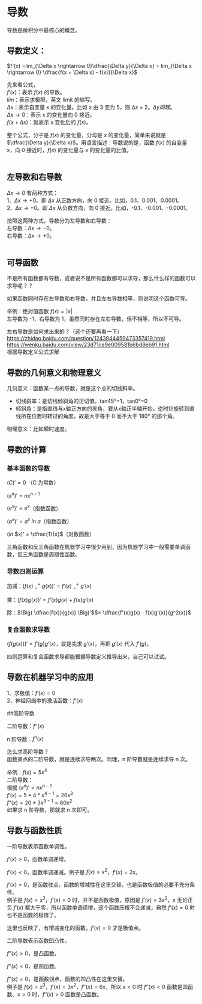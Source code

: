 # 导数  
导数是微积分中最核心的概念。  

## 导数定义：  
$f'(x) =lim_{\Delta x \rightarrow 0}\dfrac{\Delta y}{\Delta x} = lim_{\Delta x \rightarrow 0} \dfrac{f(x + \Delta x) - f(x)}{\Delta x}$  

先来看公式，    
$f'(x)$：表示 $f(x)$ 的导数。    
$lim$：表示求极限，英文 limit 的缩写。    
$\Delta x$：表示自变量 x 的变化量。比如 x 由 3 变为 5，则 $\Delta x$ = 2。$\Delta y 同理。$    
$\Delta x \rightarrow 0$：表示 x 的变化量向 0 接近。   
$f(x + \Delta x)$：就表示 x 变化后的 $f(x)$。   

整个公式，分子是 $f(x)$ 的变化量，分母是 x 的变化量，简单来说就是 $\dfrac{\Delta y}{\Delta x}$。用语言描述：导数说的是，函数 $f(x)$ 的自变量 x，向 0 接近时，$f(x)$ 的变化量与 x 的变化量的比值。     
<br>

## 左导数和右导数
$\Delta x \rightarrow 0$ 有两种方式：   
1、$\Delta x \rightarrow +0$。即 $\Delta x$ 从正数方向，向 0 接近。比如，0.1、0.001、0.0001。      
2、$\Delta x \rightarrow -0$。即 $\Delta x$ 从负数方向，向 0 接近。比如，-0.1、-0.001、-0.0001。   

按照这两种方式，导数分为左导数和右导数：   
左导数：$\Delta x \rightarrow -0$。   
右导数：$\Delta x \rightarrow +0$。   
<br>

## 可导函数
不是所有函数都有导数，或者说不是所有函数都可以求导，那么什么样的函数可以求导呢？？

如果函数同时存在左导数和右导数，并且左右导数相等，则说明这个函数可导。   

举例：绝对值函数 $f(x) = |x|$   
左导数为 -1，右导数为 1，虽然同时存在左右导数，但不相等，所以不可导。  

左右导数是如何求出来的？（这个还要再看一下）   
https://zhidao.baidu.com/question/1243844459473357419.html   
https://wenku.baidu.com/view/23d71ce9e009581b6bd9eb91.html   
根据导数定义公式求解
<br>

## 导数的几何意义和物理意义   
几何意义：函数某一点的导数，就是这个点的切线斜率。   
- 切线斜率：是切线倾斜角的正切值。tan45°=1，tan0°=0   
- 倾斜角：是指直线与x轴正方向的夹角，要从x轴正半轴开始，逆时针旋转到直线所在位置时转过的角度，故是大于等于 0 而不大于 180° 的那个角。     

物理意义：比如瞬时速度。
<br>

## 导数的计算   

### 基本函数的导数   
$(C)' = 0$ （C 为常数） 

$(x^n)' = nx^{n-1}$   

$(e^x)' = e^x$（指数函数）   

$(a^x)' = a^x$&nbsp;$ln$&nbsp;$a$（指数函数）   

$(ln$&nbsp;$x)' = \dfrac{1}{x}$（对数函数）   

三角函数和反三角函数在机器学习中很少用到，因为机器学习中一般需要单调函数，但三角函数是周期性函数。   

### 导数四则运算   
加减：$(f(x)$&nbsp;$_-^+$&nbsp;$g(x))' = f'(x)$&nbsp;$_-^+$&nbsp;$g'(x)$ 

乘：$(f(x)g(x))' = f'(x)g(x) + f(x)g'(x)$   

除：$\Big( \dfrac{f(x)}{g(x)} \Big)'$$= \dfrac{f'(x)g(x) - f(x)g'(x)}{g^2(x)}$

### 复合函数求导数
$(f(g(x)))' = f'(g)g'(x)$，就是先求 $g'(x)$，再把 $g'(x)$ 代入 $f'(g)$。

四则运算和复合函数求导都能根据导数定义推导出来，自己可以试试。

## 导数在机器学习中的应用
1、求极值：$f'(x) = 0$   
2、神经网络中的激活函数：$f'(x)$
<br>

##高阶导数

二阶导数：$f''(x)$   

n 阶导数：$f^n(x)$   

怎么求高阶导数？   
函数某点的二阶导数，就是连续求导两次。同理，n 阶导数就是连续求导 n 次。

举例：$f(x) = 5x^4$   
二阶导数：    
根据 $(x^n)' = nx^{n-1}$   
$f'(x) = 5*4*x^{4 -1} = 20x^3$    
$f''(x) = 20*3x^{3-1} = 60x^2$   
如果求 n 阶导数，那就求 n 次即可。
<br>

## 导数与函数性质
一阶导数表示函数单调性。 

$f'(x) > 0$，函数单调递增。   

$f'(x) < 0$，函数单调递减。例子是 $f(x)=x^2$，$f'(x)=2x$。 

$f'(x) = 0$，是函数驻点，函数的增减性在这里交替，也是函数极值的必要不充分条件。   
例子是 $f(x)=x^3$，$f'(x)=0$ 时，并不是函数极值，原因是 $f'(x)=3x^2$，$x$ 无论正负 $f'(x)$ 都大于零，所以函数单调递增，这个函数压根不会递减，自然 $f'(x)=0$ 时也不是函数的极值了。   

这里也反映了，有增减变化的函数，$f'(x)=0$ 才是极值点。   

二阶导数表示函数凹凸性。 

$f''(x) > 0$，是凸函数。 

$f''(x) < 0$，是凹函数。 

$f''(x) = 0$，是函数拐点，函数的凹凸性在这里交替。   
例子是 $f(x)=x^3$，$f'(x)=3x^2$，$f''(x)=6x$，所以 $x<0$ 时 $f''(x)<0$ 函数是凹函数、$x>0$ 时，$f''(x)>0$ 函数是凸函数。
   
